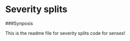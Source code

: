 Severity splits
============================

###Synposis

This is the readme file for severity splits code for senses!
